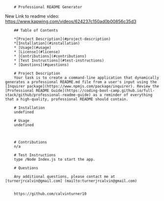 
        # Professional README Generator

New Link to readme video: https://www.kapwing.com/videos/624237c150ad0b00856c35d3

        ## Table of Contents
        
        *[Project Description](#project-description)
        *[Installation](#installation)
        * [Usage](#usage)
        * [License](#license)
        * [Contributions](#contributions)
        * [Test Instructions](#test-instructions)
        * [Questions](#questions)
        
        # Project Description
        Your task is to create a command-line application that dynamically generates a professional README.md file from a user's input using the [Inquirer package](https://www.npmjs.com/package/inquirer). Review the [Professional README Guide](https://coding-boot-camp.github.io/full-stack/github/professional-readme-guide) as a reminder of everything that a high-quality, professional README should contain.

        # Installation
        undefined

        # Usage
        undefined

        

        # Contributions
        n/a

        # Test Instructions
        type /Node Index.js to start the app.
        
        # Questions
        
        Any additional questions, please contact me at [turnerjrcalvin@gmail.com] (mailto:turnerjrcalvin@gmail.com)


        https://github.com/calvinturner10
        
        

